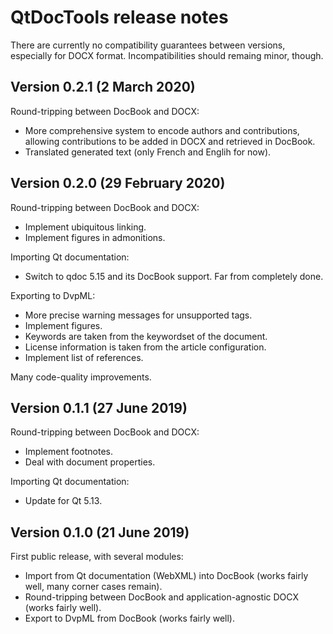 QtDocTools release notes
========================

There are currently no compatibility guarantees between versions, especially 
for DOCX format. Incompatibilities should remaing minor, though.

Version 0.2.1 (2 March 2020)
----------------------------

Round-tripping between DocBook and DOCX: 

* More comprehensive system to encode authors and contributions, allowing 
  contributions to be added in DOCX and retrieved in DocBook.
* Translated generated text (only French and Englih for now). 

Version 0.2.0 (29 February 2020)
--------------------------------

Round-tripping between DocBook and DOCX: 

* Implement ubiquitous linking.
* Implement figures in admonitions.

Importing Qt documentation: 

* Switch to qdoc 5.15 and its DocBook support. Far from completely done.

Exporting to DvpML: 

* More precise warning messages for unsupported tags.
* Implement figures.
* Keywords are taken from the keywordset of the document.
* License information is taken from the article configuration. 
* Implement list of references. 

Many code-quality improvements.


Version 0.1.1 (27 June 2019)
----------------------------

Round-tripping between DocBook and DOCX: 

* Implement footnotes. 
* Deal with document properties. 

Importing Qt documentation: 

* Update for Qt 5.13.


Version 0.1.0 (21 June 2019)
----------------------------

First public release, with several modules: 

* Import from Qt documentation (WebXML) into DocBook (works fairly well, many 
  corner cases remain). 
* Round-tripping between DocBook and application-agnostic DOCX (works fairly well). 
* Export to DvpML from DocBook (works fairly well). 